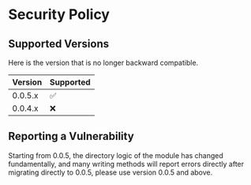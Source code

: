 # Security Policy

## Supported Versions

Here is the version that is no longer backward compatible.

| Version | Supported          |
| ------- | ------------------ |
| 0.0.5.x   | :white_check_mark: |
| 0.0.4.x   | :x:                |

## Reporting a Vulnerability

Starting from 0.0.5, the directory logic of the module has changed fundamentally, and many writing methods will report errors directly after migrating directly to 0.0.5, please use version 0.0.5 and above.